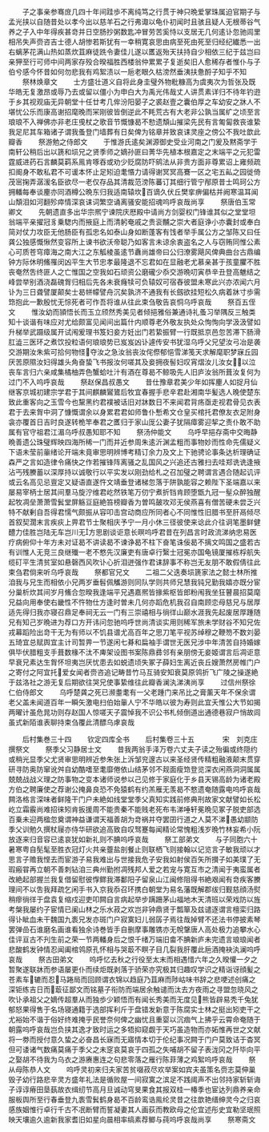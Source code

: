 <!-- { "loadSidebar": true } -->
　　子之事亲参骞庻几四十年间跬歩不离纯笃之行贯于神只晩爱掌珠属迫官期子与孟光挟以自随昔处以孝今出以慈羊石之行弗诹以龟仆初闻时且骇且疑人无根蒂谷气养之子入中年得疾甚竒并日空肠抄粥数匙冲冒劳苦奚恃以支居无几何逺讣忽驰闾里相吊失声赍咨吉士德人胡惨若斯犹有一幸稍寛哀思由病至死由死至归经纪纎悉一出右螭茅花满山热如蒸炊苴麻徒跣令妻佳儿遂以匶返殆天扶持自少相依三纪于兹岂曰亲狎至行可师中间两家存殁合暌福胜西楼翁仲累累子复逝矣旧人愈稀存者惟仆与子伯兮感今怀昔如何勿悲我有鸡絮渍以一巵老眼久枯滂然垂洟扶惫酹子知乎不知
　　祭林焕章文
　　士方盛壮道义自将此身圭璧外物粃糠高为虞夷次为哲张及既华皓无复激昂或辱乃去或留以僵小为申白大为禹光伟哉丈人讲贯素详归不待年钓逰于乡其视观庙无异朝堂十任廿考几侔汾阳晏子之裘赵壹之囊伯厚之车幼安之牀人不堪忧公乐而康高谢招麾晚而冞刚彼皆倒逆此不眊荒古有大老非公孰当属纩之顷至言琅琅不入禅佛亦非老庄曵杖之歌音节慨慷曷不愸遗頽山摧梁先民有言匍匐救丧谁絷我足尼其车箱诸子谓我蚤登门墙葬有日矣俾为铭章并致哀诔灵座之傍公不我吐歆此瓣香
　　祭游勉之侍郎文
　　于惟游氏逺矣渊源御史受业河南之门爰及黙斋学于南轩公稍后出以篪和埙兄之贤季师之嫡孙匪曰菁华先植本根嘉定之末端平之元犯雷霆威进药石言麟莫羁系鳯肯啄吞或劝少贬腐防吓鹓法从非贵方面非尊累诏上雍频疏扣阍身不敢私君不可谖本怀止足矧迫耄惽力请得谢冥冥高鶱一区之宅五畆之园徙倚茂宻掬弄潺湲名臣欲尽一老仅存品其清裁范滂陈蕃订其细行管宁邴原昔士鸣珂公方拥轓每奉谈麈亦同酒樽公晩东归我适南辕坎百谪久伏丘樊挛痹偏枯并阙寒温耳闻山頽泪如河翻殄瘁情深哀诔词繁空诵离骚安能招魂呜呼哀哉尚享
　　祭唐伯玉常卿文
　　先朝遗直多出华宗熈宁谏院庆厯殿中请尚方剑婴权门锋谁其似之堂堂坦翁端平亲擢冠豸乗騘内而掖庭上而清躬奄戚之贵衮黼之崇大者庭诤小亦囊封或奉白简对仗力攻臣无他肠臣有孤忠名如泰山身如断蓬客有饯者举手属公方之邹陈又曰任龚公独感慨愀然变容所上谏书欲沃帝聪乃如客言未谅余衷盗名之人与窃贿同惟公素心可质苍穹瘴海之南大江之东觚棱虽逺节纛尚雄帝曰公归潦雾飓风俾典曲台古鼎编钟方际休明鯈罹闵凶平生大节忠孝最隆退不忘君如在显融老尤慕亲甚于孩童臞不胜丧奄然吿终匪人之亡惟国之空我如石顽资公磨礲少忝交游晩叨寅恭辛丑登高魋结之峰尝举别酒浇磊磈胷归相后先各未衰癃犊可负辕奴可宿舂彼盟未寒此兴亦浓闻六月讣为三日聋譬厦颠矣士曷帡幪譬舟沉矣孰济不通我有长劔欲挂短松久病着牀寸歩需筇抱此一歉殷忧无悰死者可作吾将谁从往此束刍敬告哀恫乌呼哀哉
　　祭百五侄文
　　惟汝幼而頴悟长而玉立颀然秀美见者倾挹雅俗兼通诗礼蚤习举隅反三触类知十谈谐有味应对尤给颇富见闻间出篇什内顺尊老外敬友执处众恂恂向学汲汲譬如升梯举武蹑级属开试闱爰理书笈妇妾方妊出门若絷振臂一行既抵京邑忽苦滞下肠滑肛澁三医环之煮饮投粒语何琅琅势已岌岌凶讣遽传安书犹湿乌呼父兄望汝弓冶是袭交游期汝朱紫可拾何物怪夺汝之急汝翁丧汝侘傺郁悒雪涕笺天求解麾职梦寐丘园厌苦原隰汝妇得雄头角奋蛰飞书报汝何嗟其及妾拥夜髻妇叹宵熠汝儿汝女以泣丧车言归六亲咸集橘柚弄色蟹蛤吐汁有酒在尊曷不鲸吸先人旧庐汝翁所葺汝复何为过门不入呜呼哀哉
　　祭赵保昌叔愚文
　　昔仕豫章君美少年如挥麈人如捉月仙继客京城初建宗学君于其间麒麟鸑鷟后牧宜春握手悲辛君赴湘南华髪选人晚使楚东致此重客向之玉雪今也黧黑约君襆被话旧对牀数日不来闻君背疡亟走视君骨见衣表君于去来胷中洞了慷慨谓余以身累君君如师鲁仆慙希文仓皇买棺托君僚友衣足附身衾亦覆首日吉时良遂转桅竿奉君之匶归于家山厐公妻子犹隔瘴雾迎挈之责仆敢不助属有官守祖君江湄乌呼叔愚知耶不知
　　祭汤仲能文
　　乌呼早挹存斋中交晦静晩善遗公珠璧辉映四海所稀一门而并近参周朱逺沂渊孟粗而事物妙而性命先儒疑义下语未莹前軰绪论开端未竟审思明辨博考精订余力及文上下驰骋论事条达析理确证森严之言如造律令痛快之作若摧锋阵离骚之乱国风之兴追还古雅扫去哇郑诜诜逢掖沾丐残賸蓄以深厚持以诚敬行以平实发以刚劲给札之召加璧之聘谓言遇合随起讥评或云名高见忌亶定又疑语直遂忤文靖垂登诸梯忽落于阱孰能容之赖陛下圣端嘉以来屡易宰柄士居其间羣马旋泞维君屹然铁笔万仞宁煮折铛肯顾堕甑九冠一髽众醉独醒起牧凋垒萧萧雪鬂堂屏觞豆庭絶笞榜瓣香为曽鸣皷攻邓无侯燕喜有僧苦硬未尝乏兴特不献剰自吾得君懦气颇振从容叩击宫动商应所同者心不同惟性旧腊书至肝鬲倾尽首叙契濶末言疾疢上畀君节士聚相庆予宁一月小休三径彼使来谂此介往诇笔墨鲜健醴力佳胜岂陆无车岂川无方思剧谈讵意长暝呜呼君昔在列昌言时政流涕纳忠易医疗病俯仰十年方未对证曷不讲读曷不谏诤曷不柱下奋笔诛佞曷不摛文鸣国之盛若古有训惟人无竞三良继殱一老不憗先汉廉吏有唐卓行繄士冠冕亦国龟镜厦摧栋桴航失缆矴平生清贫室如悬磬西风吹讣心折泪迸强作君诔辞事不称岂无友朋不敢假倩往此束刍君倘来听乌呼哀哉
　　祭都官兄文
　　二祖二父迭奏埙篪家法之懿士林所推洎我与兄生而相依小兄两岁垂髫佩觿游则同队学则共师兄慧我钝兄勤我嬉亦既分宦分巢析炊其间岁月鯈合忽暌我逢端平兄遇嘉熈皆掾紫枢皆郎粉闱我坐狂瞽晨招莫麾兄益向用奉使右畿性不忤物仕方逢时曽未几何亦蹈危机我召自南顾恋母慈兄与居厚适先得归我亦寝召鼎足奉祠无云一门有三崇禧相与徜徉山巅水涯我先起废居厚踵随兄有知己岁晩进为荐口方开讳问忽驰呜呼世尚清谈实用则稀军旅未学财谷不知兄佐戎幕蹈险出竒干无为有师以不饥县谱尤高百年之思刀笔平视苏绰穆之鞭笏不数刘晏五琦宜总赋舆宜主计司暂畀一节遂闲七朞和扁袖手谓世无医兄涉中年清苦自持婚嫁俱毕伏腊粗支手葺数椽不汰不庳架设图书案陈鼎彞邻有亲朋傍无妾姬谓言后凋讵意早衰兄素达生胷怀坦夷岂厌忧患去如蜕遗顷失冢子薛妇生离近丧丘嫂萧然房帷门户之寄付之阿宜托爱女闻者赍咨追记畴昔竹马互骑安知衰莫原鸰折飞广陵之操遂絶于兹洛社之游无复后期欲往哭兄使事絷维往此瓣香澜汍涕洟尚享
　　过信州祭徐仁伯侍郎文
　　乌呼楚龚之死已濒耋耄有一父老踵门来吊比之膏薰天年不保余谓老父盖未闻道百年一瞬矢激电扫伯始軰人宁不华皓以彼为寿则此宜夭惟公大节如揭两曜计虽危晁功则存赵国人惊嗟天子震悼我不识公书札倾倒道出通德巷寂户悄故闾虽式新陌谁表聊持束刍覆此清醥乌虖哀哉





　　后村集巻三十四
　　钦定四库全书
　　后村集卷三十五　　　　宋　刘克庄　撰祭文
　　祭季父习静居士文
　　昔我两翁手泽万卷六丈夫子读之殆徧或终隠约或稍光显季父尤贤审思明辨近参朱张上泝邹兖邃古以来圣经贤传精粗融液颠末贯穿研寻防奥防窜讹舛自幼酷嗜至耄靡倦依山结茅邻不觌面瘦筇登览深衣闲燕洞洞属属兢兢战战义理之防事物之变本诸师说参以己见修于家庭化于乡县天锡高龄为诸老殿方伯之聘廉使之荐谢公掩鼻良恐不免猿鹤有约羔雁无羡曷不憗遗奄随露电呜呼哀哉闗洛格言深味者鲜隆干门户未絶如线堂堂季父真知实践前修典刑故家文献譬如长松屹立霜霰尚难招徕矧肯扳援周不能贵秦不能贱老死布韦涕唾轩冕晩见冢子脱吏部选百乗未迎两楹忽奠谓神益谦谓天福善胡为竒祸并夺罢囝行道之人莫不涕愚幼颛防季父训勉久撰杖屦亦侍华研欲追高致自叹驽蹇每闻精论常愧粗浅岁晩竹林妄希小阮放逐来归音容已逺哀犹如新礼则不腆呜呼哀哉
　　祭工部弟文
　　与子同胞六十暑寒粤自髧髦至胜衣冠灯火共亲虀盐剖餐止则联栖飞则接翰以记览言子敏我顽以才思言子赡我悭去而宦游子易我难出与世接我危子安我如射侯百矢所攅子如美璞了无瑕瘢甞再立朝不善刺钻洎三典州勤拊凋残邦人爱之若宠与寛互市之清闻于夷蛮属者改絶起部握兰我复借留慰彼惸鳏我滞鄱阳子留泉山江闽修阻得书絶艰闻有竒疾客賸理间不以吿我拜疏乞闲手书入京我忝召环携白朝堂为易名藩既解郡绂归觐慈顔汤熨稍瘳徜徉于盘袁复缩戍迎吏叩闗自言病起举步蹒跚茅山福地木天清班以荣戏防以旌考槃我屡约子宦情已阑山林之乐水菽之欢岂非钟鼎贤于瓢箪及兹谴逐谓言檀栾归路得讣眦血未干魏国九袠兄发亦斑门户寂寞妇儿弱孱子焉往哉掉臂不还法书停披素琴罢弹嵒石谁磨名画谁看独余诗巻皆手自删摩事雕镌亦无帨鞶唐人高处极力追攀水心佳评亘古不刋生前之荣一节两轓身后之恨千绪万端旧畬不腆新庐未完遗言琅琅闻者悲酸鹤发钟情忍闻阖棺鸰原孔怀相与哭菆不瞑子目几裂我肝覆此巵酒掩袂汍澜呜呼哀哉
　　祭古田弟文
　　呜呼忆去秋之行役至太末而相遇惜六年之久暌懽一夕之暂聚遂联牀而参语屡更仆而续炬既剥落于骄荣亦究极其归趣叹学识之精诣讶顔髪之苍素车辘而忍马踡局而回顾谓衣锦以趋庭乃苴麻而陟岵味书辞之悲哽述创痛之深钜练吉日而菆征鄙文而铭墓子衔防而端居余触谴而汰去方夜雨之寻盟忽晓风之吹讣承祖父之嫡传超羣从而独歩少颖悟而有闻长秀美而无度见熊皆辟易秃千兔犹郁怒果得售于名场寝通籍于选部挥利斤于盘错发新意于陈腐实士林之挺出矧吏干之尤裕始不谐于俗好终难掩乎民誉奈何俾之幽忧且重婴以沉痼气上拂乎云霄命奄随于朝露呜呼哀哉岂负挟其逸才致时运之多牾抑窥觑于天巧虽造物而亦妬惟再世之文献将一劵而授付意久蛰之必奋昌长寐而无寤情本切于伦纪事况闗于门户莫致诘于杳冥但可诿诸气数痛莫痛于季父之未窆哀莫哀于四孤之失哺胡不留子表泷冈之阡毕向平之娶胡不待我为乌衣之游赓惠连之句悲零落之雁行陈菲薄之鸡絮呜呼哀哉
　　祭从母陈恭人文
　　呜呼灵初来归夫家苦贫啜菽尽欢举案如宾夫虽策名赍志莫伸巢毁子幼行路悲辛灵方盛年礼法是循败屋一间寂寞之滨足不践阈声不出邻持家斩斩诲子谆谆瘠田垦蓺故衣缉纫节高月旦诚动穹旻果食其报双桂一椿季也宦达列鼎养亲命服板舆所至行春垂登九袠雪鬂鹤身曷不百龄鸾诰鳯纶灵昔之往歆艳缙绅灵今之归哀感族姻惟行卓行千古不冺断臂而誓凝妻其人画荻而教欧母之伦宜述彤史宜勒坚珉照映天壤逾久逾新我家耆旧如星向晨相率缟素荐鲫与莼呜呼哀哉尚享
　　祭寒斋文

